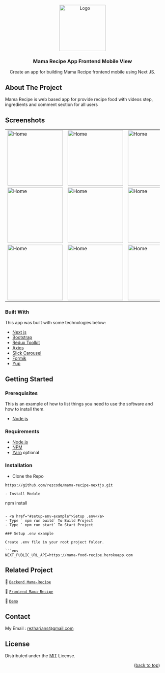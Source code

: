 
<div id="top"></div>

<!-- PROJECT LOGO -->
<br />
<div align="center">
  <a href="https://github.com/rezcode/mama-recipe-nextjs.git">
    <img src="https://res.cloudinary.com/dll4afml9/image/upload/v1662477322/screenshots/logo_wqvc5k.png" alt="Logo" width="150px">
  </a>

  <h3 align="center">Mama Recipe App Frontend Mobile View</h3>

  <p align="center">
    Create an app for building Mama Recipe frontend mobile using Next JS.
  </p>
</div>

<!-- ABOUT THE PROJECT -->
## About The Project
Mama Recipe is web based app for provide recipe food with videos step, ingredients and comment section for all users

<!-- SCREENSHOTS -->
## Screenshots
<table>
  <tr>
    <td valign="top"><img src="https://res.cloudinary.com/dll4afml9/image/upload/v1662724125/screenshots/Mama-Recipe/login_j9du7o.png" alt="Home" width="180px"></td>
    <td valign="top"><img src="https://res.cloudinary.com/dll4afml9/image/upload/v1662724125/screenshots/Mama-Recipe/register_fpuhcn.png" alt="Home" width="180px"></td>
    <td valign="top"><img src="https://res.cloudinary.com/dll4afml9/image/upload/v1662723594/screenshots/Mama-Recipe/Home_ls28nx.png" alt="Home" width="180px"></td>
  </tr>
  <tr>
    <td valign="top"><img src="https://res.cloudinary.com/dll4afml9/image/upload/v1662723594/screenshots/Mama-Recipe/Popular_List_p8q7l2.png" alt="Home" width="180px"></td>
    <td valign="top"><img src="https://res.cloudinary.com/dll4afml9/image/upload/v1662723594/screenshots/Mama-Recipe/Recipe_Detail_o9bahb.png" alt="Home" width="180px"></td>
    <td valign="top"><img src="https://res.cloudinary.com/dll4afml9/image/upload/v1662723594/screenshots/Mama-Recipe/Profile_User_laqfbn.png" alt="Home" width="180px"></td>
  </tr>
  <tr>
    <td valign="top"><img src="https://res.cloudinary.com/dll4afml9/image/upload/v1662723593/screenshots/Mama-Recipe/Add_New_Recipe_xv1neq.png" alt="Home" width="180px"></td>
    <td valign="top"><img src="https://res.cloudinary.com/dll4afml9/image/upload/v1662723594/screenshots/Mama-Recipe/My_Recipes_qyfjju.png" alt="Home" width="180px"></td>
    <td valign="top"><img src="https://res.cloudinary.com/dll4afml9/image/upload/v1662723593/screenshots/Mama-Recipe/Liked_Recipe_se1fke.png" alt="Home" width="180px"></td>
  </tr>
</table>

### Built With
This app was built with some technologies below:
- [Next js](https://nextjs.org/)
- [Bootstrap](https://getbootstrap.com/docs/5.2/getting-started/introduction/)
- [Redux Toolkit](https://redux-toolkit.js.org/)
- [Axios](https://www.npmjs.com/package/axios)
- [Slick Carousel](https://www.npmjs.com/package/slick-carousel)
- [Formik](https://formik.org/)
- [Yup](https://www.npmjs.com/package/yup)

<!-- GETTING STARTED -->
## Getting Started

### Prerequisites

This is an example of how to list things you need to use the software and how to install them.

* [Node.js](https://nodejs.org/en/download/)

### Requirements
* [Node.js](https://nodejs.org/en/)
* [NPM](https://www.npmjs.com/)
* [Yarn](https://yarnpkg.com/) optional

### Installation

- Clone the Repo
```
https://github.com/rezcode/mama-recipe-nextjs.git
```
```
- Install Module
```
npm install
```

- <a href="#setup-env-example">Setup .env</a>
- Type ` npm run build` To Build Project
- Type ` npm run start` To Start Project

### Setup .env example

Create .env file in your root project folder.

```env
NEXT_PUBLIC_URL_API=https://mama-food-recipe.herokuapp.com
```

## Related Project
:rocket: [`Backend Mama-Recipe`](https://github.com/rezcode/food-recipe-expressJS.git)

:rocket: [`Frontend Mama-Recipe`](https://github.com/rezcode/mama-recipe-nextjs.git)

:rocket: [`Demo`](https://mama-recipes.vercel.app/)

## Contact

My Email : rezharians@gmail.com

## License
Distributed under the [MIT](/LICENSE) License.

<p align="right">(<a href="#top">back to top</a>)</p>
